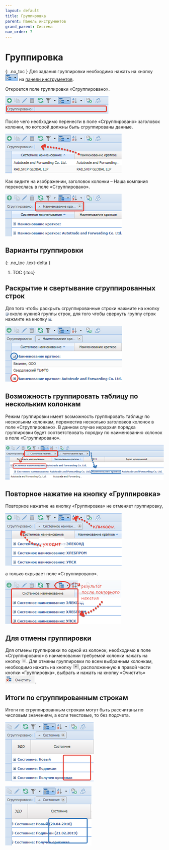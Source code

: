 ```yaml
---
layout: default
title: Группировка
parent: Панель инструментов
grand_parent: Система
nav_order: 7
---
```

# Группировка
{: .no_toc }
Для задания группировки необходимо нажать на кнопку ![](../../images/grid_tools/group_button.png) на [панели инструментов](../../work_window/#панель-инструментов).

Откроется поле группировки «Сгруппировано».

![](../../images/grid_tools/grouped_field.png)

После чего необходимо перенести в поле «Сгруппировано» заголовок колонки, по которой должны быть сгруппированы данные.

![](../../images/grid_tools/group_field_wrap.png)

Как видите на изображении, заголовок колонки – Наша компания перенеслась в поле «Сгруппировано».

 ![](../../images/grid_tools/group_field_heading.png)

## Варианты группировки
 {: .no_toc .text-delta }

1. TOC
{:toc}

## Раскрытие и свертывание сгруппированных строк
Для того чтобы раскрыть сгруппированные строки нажмите на кнопку ![](../../images/grid_tools/group_expand_button.png) около нужной группы строк,
для того чтобы свернуть группу строк нажмите на кнопку ![](../../images/grid_tools/group_collapse_button.png).

![](../../images/grid_tools/group_expand_&_collapse_strings.png)

## Возможность группировать таблицу по нескольким колонкам
Режим группировки имеет возможность группировать таблицу по нескольким колонкам, переместив несколько заголовков колонок в поле «Сгруппировано».
В данном случае иерархия порядка группировки будет соответствовать порядку по наименованию колонок в поле «Сгруппировано».

![](../../images/grid_tools/group_hierarchy_preservation.png)

## Повторное нажатие на кнопку «Группировка»
Повторное нажатие на кнопку «Группировка» не отменяет группировку,

![](../../images/grid_tools/group_closing.png)

а только скрывает поле «Сгруппировано».

![](../../images/grid_tools/group_the_field_hid.png)

## Для отмены группировки
Для отмены группировки по одной из колонок, необходимо в поле «Сгруппировано» в наименовании требуемой колонки нажать на кнопку ![](../../images/grid_tools/group_cancel_button1.png).
Для отмены группировки по всем выбранным колонкам, необходимо нажать на кнопку ![](../../images/grid_tools/group_cancel_all_button.png),
расположенную в правой части кнопки «Группировка», выбрать и нажать на кнопку «Очистить» ![](../../images/grid_tools/group_clear_button.png).

## Итоги по сгруппированным строкам

Итоги по сгруппированным строкам могут быть рассчитаны по числовым  значениям, а если текстовые, то без подсчета.

![](../../images/grid_tools/group_without_counting.png)

![](../../images/grid_tools/group_from_the_count.png)
